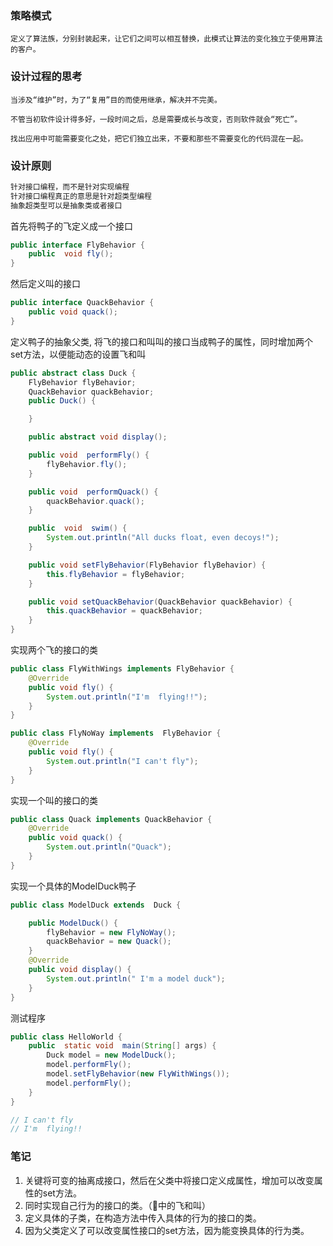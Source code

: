 ### 策略模式

```
定义了算法族，分别封装起来，让它们之间可以相互替换，此模式让算法的变化独立于使用算法的客户。
```

### 设计过程的思考

```
当涉及“维护”时，为了“复用”目的而使用继承，解决并不完美。
```
```
不管当初软件设计得多好，一段时间之后，总是需要成长与改变，否则软件就会“死亡”。
```
```
找出应用中可能需要变化之处，把它们独立出来，不要和那些不需要变化的代码混在一起。
```
### 设计原则
```js
针对接口编程，而不是针对实现编程
针对接口编程真正的意思是针对超类型编程
抽象超类型可以是抽象类或者接口
```
首先将鸭子的飞定义成一个接口

```java
public interface FlyBehavior {
    public  void fly();
}
```
然后定义叫的接口
```java
public interface QuackBehavior {
    public void quack();
}
```
定义鸭子的抽象父类, 将飞的接口和叫叫的接口当成鸭子的属性，同时增加两个set方法，以便能动态的设置飞和叫
```java
public abstract class Duck {
    FlyBehavior flyBehavior;
    QuackBehavior quackBehavior;
    public Duck() {

    }

    public abstract void display();

    public void  performFly() {
        flyBehavior.fly();
    }

    public void  performQuack() {
        quackBehavior.quack();
    }

    public  void  swim() {
        System.out.println("All ducks float, even decoys!");
    }

    public void setFlyBehavior(FlyBehavior flyBehavior) {
        this.flyBehavior = flyBehavior;
    }

    public void setQuackBehavior(QuackBehavior quackBehavior) {
        this.quackBehavior = quackBehavior;
    }
}
```

实现两个飞的接口的类

```java
public class FlyWithWings implements FlyBehavior {
    @Override
    public void fly() {
        System.out.println("I'm  flying!!");
    }
}
```

``` java
public class FlyNoWay implements  FlyBehavior {
    @Override
    public void fly() {
        System.out.println("I can't fly");
    }
}
```

实现一个叫的接口的类

``` java
public class Quack implements QuackBehavior {
    @Override
    public void quack() {
        System.out.println("Quack");
    }
}
```

实现一个具体的ModelDuck鸭子

``` java
public class ModelDuck extends  Duck {

    public ModelDuck() {
        flyBehavior = new FlyNoWay();
        quackBehavior = new Quack();
    }
    @Override
    public void display() {
        System.out.println(" I'm a model duck");
    }
}
```

测试程序

``` java
public class HelloWorld {
    public  static void  main(String[] args) {
        Duck model = new ModelDuck();
        model.performFly();
        model.setFlyBehavior(new FlyWithWings());
        model.performFly();
    }
}

// I can't fly
// I'm  flying!!
```

### 笔记

1.  关键将可变的抽离成接口，然后在父类中将接口定义成属性，增加可以改变属性的set方法。
2. 同时实现自己行为的接口的类。（🌰中的飞和叫）
3. 定义具体的子类，在构造方法中传入具体的行为的接口的类。
4. 因为父类定义了可以改变属性接口的set方法，因为能变换具体的行为类。